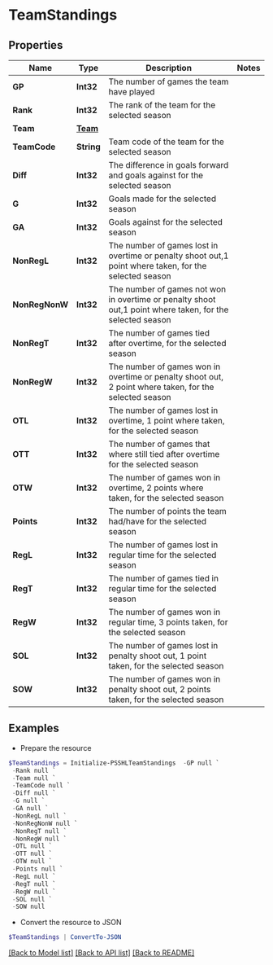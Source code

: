 # TeamStandings
## Properties

Name | Type | Description | Notes
------------ | ------------- | ------------- | -------------
**GP** | **Int32** | The number of games the team have played | 
**Rank** | **Int32** | The rank of the team for the selected season | 
**Team** | [**Team**](Team.md) |  | 
**TeamCode** | **String** | Team code of the team for the selected season | 
**Diff** | **Int32** | The difference in goals forward and goals against for the selected season | 
**G** | **Int32** | Goals made for the selected season | 
**GA** | **Int32** | Goals against for the selected season | 
**NonRegL** | **Int32** | The number of games lost in overtime or penalty shoot out,1 point where taken, for the selected season | 
**NonRegNonW** | **Int32** | The number of games not won in overtime or penalty shoot out,1 point where taken, for the selected season | 
**NonRegT** | **Int32** | The number of games tied after overtime, for the selected season | 
**NonRegW** | **Int32** | The number of games won in overtime or penalty shoot out, 2 point where taken, for the selected season | 
**OTL** | **Int32** | The number of games lost in overtime, 1 point where taken, for the selected season | 
**OTT** | **Int32** | The number of games that where still tied after overtime for the selected season | 
**OTW** | **Int32** | The number of games won in overtime, 2 points where taken, for the selected season | 
**Points** | **Int32** | The number of points the team had/have for the selected season | 
**RegL** | **Int32** | The number of games lost in regular time for the selected season | 
**RegT** | **Int32** | The number of games tied in regular time for the selected season | 
**RegW** | **Int32** | The number of games won in regular time, 3 points taken, for the selected season | 
**SOL** | **Int32** | The number of games lost in penalty shoot out, 1 point taken, for the selected season | 
**SOW** | **Int32** | The number of games won in penalty shoot out, 2 points taken, for the selected season | 

## Examples

- Prepare the resource
```powershell
$TeamStandings = Initialize-PSSHLTeamStandings  -GP null `
 -Rank null `
 -Team null `
 -TeamCode null `
 -Diff null `
 -G null `
 -GA null `
 -NonRegL null `
 -NonRegNonW null `
 -NonRegT null `
 -NonRegW null `
 -OTL null `
 -OTT null `
 -OTW null `
 -Points null `
 -RegL null `
 -RegT null `
 -RegW null `
 -SOL null `
 -SOW null
```

- Convert the resource to JSON
```powershell
$TeamStandings | ConvertTo-JSON
```

[[Back to Model list]](../README.md#documentation-for-models) [[Back to API list]](../README.md#documentation-for-api-endpoints) [[Back to README]](../README.md)

